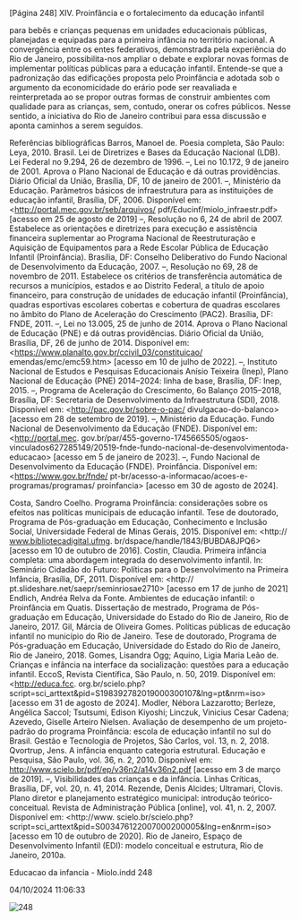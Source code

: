 [Página 248]
XIV. Proinfância e o fortalecimento da educação infantil

para bebês e crianças pequenas em unidades educacionais públicas,
planejadas e equipadas para a primeira infância no território nacional.
A convergência entre os entes federativos, demonstrada pela experiência do Rio de Janeiro, possibilita-nos ampliar o debate e explorar
novas formas de implementar políticas públicas para a educação infantil. Entende-se que a padronização das edificações proposta pelo
Proinfância e adotada sob o argumento da economicidade do erário
pode ser reavaliada e reinterpretada ao se propor outras formas de
construir ambientes com qualidade para as crianças, sem, contudo,
onerar os cofres públicos. Nesse sentido, a iniciativa do Rio de Janeiro
contribui para essa discussão e aponta caminhos a serem seguidos.

Referências bibliográficas
Barros, Manoel de. Poesia completa, São Paulo: Leya, 2010.
Brasil. Lei de Diretrizes e Bases da Educação Nacional (LDB).
Lei Federal no 9.294, 26 de dezembro de 1996.
–, Lei no 10.172, 9 de janeiro de 2001. Aprova o Plano Nacional
de Educação e dá outras providências. Diário Oficial da
União, Brasília, DF, 10 de janeiro de 2001.
–, Ministério da Educação. Parâmetros básicos de infraestrutura
para as instituições de educação infantil, Brasília, DF, 2006.
Disponível em: <http://portal.mec.gov.br/seb/arquivos/
pdf/Educinf/miolo_infraestr.pdf> [acesso em 25 de agosto
de 2019]
–, Resolução no 6, 24 de abril de 2007. Estabelece as orientações
e diretrizes para execução e assistência financeira
suplementar ao Programa Nacional de Reestruturação e
Aquisição de Equipamentos para a Rede Escolar Pública
de Educação Infantil (Proinfância). Brasília, DF: Conselho
Deliberativo do Fundo Nacional de Desenvolvimento da
Educação, 2007.
–, Resolução no 69, 28 de novembro de 2011. Estabelece
os critérios de transferência automática de recursos a
municípios, estados e ao Distrito Federal, a título de apoio
financeiro, para construção de unidades de educação
infantil (Proinfância), quadras esportivas escolares cobertas
e cobertura de quadras escolares no âmbito do Plano de
Aceleração do Crescimento (PAC2). Brasília, DF: FNDE, 2011.
–, Lei no 13.005, 25 de junho de 2014. Aprova o Plano Nacional
de Educação (PNE) e dá outras providências. Diário Oficial
da União, Brasília, DF, 26 de junho de 2014. Disponível em:
<https://www.planalto.gov.br/ccivil_03/constituicao/
emendas/emc/emc59.htm> [acesso em 10 de julho de 2022].
–, Instituto Nacional de Estudos e Pesquisas Educacionais Anísio
Teixeira (Inep), Plano Nacional de Educação (PNE) 2014–2024:
linha de base, Brasília, DF: Inep, 2015.
–, Programa de Aceleração do Crescimento, 6o Balanço 2015–2018,
Brasília, DF: Secretaria de Desenvolvimento da Infraestrutura
(SDI), 2018. Disponível em: <http://pac.gov.br/sobre-o-pac/
divulgacao-do-balanco> [acesso em 28 de setembro de
2019].
–, Ministério da Educação. Fundo Nacional de Desenvolvimento
da Educação (FNDE). Disponível em: <http://portal.mec.
gov.br/par/455-governo-1745665505/ogaos-vinculados627285149/20519-fnde-fundo-nacional-de-desenvolvimentoda-educacao> [acesso em 5 de janeiro de 2023].
–, Fundo Nacional de Desenvolvimento da Educação (FNDE).
Proinfância. Disponível em: <https://www.gov.br/fnde/
pt-br/acesso-a-informacao/acoes-e-programas/programas/
proinfancia> [acesso em 30 de agosto de 2024].

Costa, Sandro Coelho. Programa Proinfância: considerações
sobre os efeitos nas políticas municipais de educação
infantil. Tese de doutorado, Programa de Pós-graduação em
Educação, Conhecimento e Inclusão Social, Universidade
Federal de Minas Gerais, 2015. Disponível em: <http://
www.bibliotecadigital.ufmg. br/dspace/handle/1843/BUBDA8JPQ6> [acesso em 10 de outubro de 2016].
Costin, Claudia. Primeira infância completa: uma abordagem
integrada do desenvolvimento infantil. In: Seminário
Cidadão do Futuro: Políticas para o Desenvolvimento na
Primeira Infância, Brasília, DF, 2011. Disponível em: <http://
pt.slideshare.net/saepr/seminriosae2710> [acesso em 17 de
junho de 2021]
Endlich, Andréa Relva da Fonte. Ambientes de educação
infantil: o Proinfância em Quatis. Dissertação de mestrado,
Programa de Pós-graduação em Educação, Universidade do
Estado do Rio de Janeiro, Rio de Janeiro, 2017.
Gil, Márcia de Oliveira Gomes. Políticas públicas de educação
infantil no município do Rio de Janeiro. Tese de doutorado,
Programa de Pós-graduação em Educação, Universidade do
Estado do Rio de Janeiro, Rio de Janeiro, 2018.
Gomes, Lisandra Ogg; Aquino, Ligia Maria Leão de.
Crianças e infância na interface da socialização: questões
para a educação infantil. EccoS, Revista Científica, São
Paulo, n. 50, 2019. Disponível em: <http://educa.fcc.
org.br/scielo.php?script=sci_arttext&pid=S198392782019000300107&lng=pt&nrm=iso> [acesso em 31 de
agosto de 2024].
Modler, Nébora Lazzarotto; Berleze, Angélica Saccol;
Tsutsumi, Edison Kiyoshi; Linczuk, Vinicius Cesar Cadena;
Azevedo, Giselle Arteiro Nielsen. Avaliação de desempenho
de um projeto-padrão do programa Proinfância: escola de
educação infantil no sul do Brasil. Gestão e Tecnologia de
Projetos, São Carlos, vol. 13, n. 2, 2018.
Qvortrup, Jens. A infância enquanto categoria estrutural.
Educação e Pesquisa, São Paulo, vol. 36, n. 2, 2010. Disponível
em: <http://www.scielo.br/pdf/ep/v36n2/a14v36n2.pdf>
[acesso em 3 de março de 2019].
–, Visibilidades das crianças e da infância. Linhas Críticas,
Brasília, DF, vol. 20, n. 41, 2014.
Rezende, Denis Alcides; Ultramari, Clovis. Plano diretor
e planejamento estratégico municipal: introdução
teórico-conceitual. Revista de Administração Pública
[online], vol. 41, n. 2, 2007. Disponível em: <http://www.
scielo.br/scielo.php?script=sci_arttext&pid=S003476122007000200005&lng=en&nrm=iso> [acesso em 10 de
outubro de 2020].
Rio de Janeiro, Espaço de Desenvolvimento Infantil (EDI):
modelo conceitual e estrutura, Rio de Janeiro, 2010a.


Educacao da infancia - Miolo.indd 248

04/10/2024 11:06:33

![248](./img/page_248-01.jpg)
